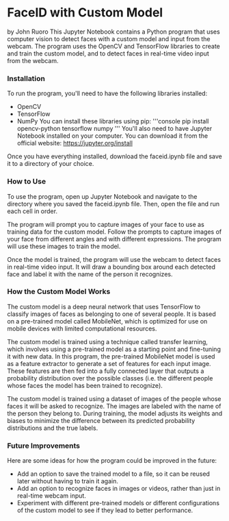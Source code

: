 # FaceID with Custom Model

by John Ruoro
This Jupyter Notebook contains a Python program that uses computer vision to detect faces with a custom model and input from the webcam. The program uses the OpenCV and TensorFlow libraries to create and train the custom model, and to detect faces in real-time video input from the webcam.

### Installation
To run the program, you'll need to have the following libraries installed:

- OpenCV
- TensorFlow
- NumPy
You can install these libraries using pip:
'''console
pip install opencv-python tensorflow numpy
'''
You'll also need to have Jupyter Notebook installed on your computer. You can download it from the official website: https://jupyter.org/install

Once you have everything installed, download the faceid.ipynb file and save it to a directory of your choice.

### How to Use
To use the program, open up Jupyter Notebook and navigate to the directory where you saved the faceid.ipynb file. Then, open the file and run each cell in order.

The program will prompt you to capture images of your face to use as training data for the custom model. Follow the prompts to capture images of your face from different angles and with different expressions. The program will use these images to train the model.

Once the model is trained, the program will use the webcam to detect faces in real-time video input. It will draw a bounding box around each detected face and label it with the name of the person it recognizes.

### How the Custom Model Works
The custom model is a deep neural network that uses TensorFlow to classify images of faces as belonging to one of several people. It is based on a pre-trained model called MobileNet, which is optimized for use on mobile devices with limited computational resources.

The custom model is trained using a technique called transfer learning, which involves using a pre-trained model as a starting point and fine-tuning it with new data. In this program, the pre-trained MobileNet model is used as a feature extractor to generate a set of features for each input image. These features are then fed into a fully connected layer that outputs a probability distribution over the possible classes (i.e. the different people whose faces the model has been trained to recognize).

The custom model is trained using a dataset of images of the people whose faces it will be asked to recognize. The images are labeled with the name of the person they belong to. During training, the model adjusts its weights and biases to minimize the difference between its predicted probability distributions and the true labels.

### Future Improvements
Here are some ideas for how the program could be improved in the future:

- Add an option to save the trained model to a file, so it can be reused later without having to train it again.
- Add an option to recognize faces in images or videos, rather than just in real-time webcam input.
- Experiment with different pre-trained models or different configurations of the custom model to see if they lead to better performance.
